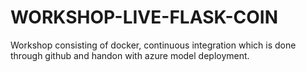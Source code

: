 # WORKSHOP-LIVE-FLASK-COIN
Workshop consisting of docker, continuous integration which is done through github and handon with azure model deployment.
